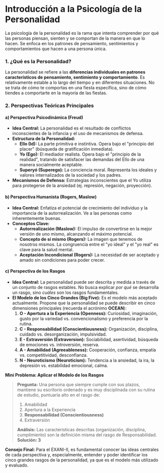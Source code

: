 # Introducción a la Psicología de la Personalidad

La psicología de la personalidad es la rama que intenta comprender por qué las personas piensan, sienten y se comportan de la manera en que lo hacen. Se enfoca en los patrones de pensamiento, sentimientos y comportamientos que hacen a una persona única.

### 1. ¿Qué es la Personalidad?

La personalidad se refiere a las **diferencias individuales en patrones característicos de pensamiento, sentimiento y comportamiento**. Es relativamente estable a lo largo del tiempo y en diferentes situaciones. No se trata de cómo te comportas en una fiesta específica, sino de cómo tiendes a comportarte en la mayoría de las fiestas.

### 2. Perspectivas Teóricas Principales

#### a) Perspectiva Psicodinámica (Freud)

-   **Idea Central:** La personalidad es el resultado de conflictos inconscientes de la infancia y el uso de mecanismos de defensa.
-   **Estructura de la Personalidad:**
    -   **Ello (Id):** La parte primitiva e instintiva. Opera bajo el "principio del placer" (búsqueda de gratificación inmediata).
    -   **Yo (Ego):** El mediador realista. Opera bajo el "principio de la realidad", tratando de satisfacer las demandas del Ello de una manera socialmente aceptable.
    -   **Superyó (Superego):** La conciencia moral. Representa los ideales y valores internalizados de la sociedad y los padres.
-   **Mecanismos de Defensa:** Estrategias inconscientes que el Yo utiliza para protegerse de la ansiedad (ej. represión, negación, proyección).

#### b) Perspectiva Humanista (Rogers, Maslow)

-   **Idea Central:** Enfatiza el potencial de crecimiento del individuo y la importancia de la autorrealización. Ve a las personas como inherentemente buenas.
-   **Conceptos Clave:**
    -   **Autorrealización (Maslow):** El impulso de convertirse en la mejor versión de uno mismo, alcanzando el máximo potencial.
    -   **Concepto de sí mismo (Rogers):** La imagen que tenemos de nosotros mismos. La congruencia entre el "yo ideal" y el "yo real" es clave para la salud mental.
    -   **Aceptación Incondicional (Rogers):** La necesidad de ser aceptado y amado sin condiciones para poder crecer.

#### c) Perspectiva de los Rasgos

-   **Idea Central:** La personalidad puede ser descrita y medida a través de un conjunto de rasgos estables. No busca explicar *por qué* se desarrolla un rasgo, sino *cuáles* son los rasgos fundamentales.
-   **El Modelo de los Cinco Grandes (Big Five):** Es el modelo más aceptado actualmente. Propone que la personalidad se puede describir en cinco dimensiones principales (recuerda el acrónimo **OCEAN**):
    1.  **O - Apertura a la Experiencia (Openness):** Curiosidad, imaginación, gusto por la variedad vs. convencionalismo y preferencia por la rutina.
    2.  **C - Responsabilidad (Conscientiousness):** Organización, disciplina, cuidado vs. desorganización, impulsividad.
    3.  **E - Extraversión (Extraversion):** Sociabilidad, asertividad, búsqueda de emociones vs. introversión, reserva.
    4.  **A - Amabilidad (Agreeableness):** Cooperación, confianza, empatía vs. competitividad, desconfianza.
    5.  **N - Neuroticismo (Neuroticism):** Tendencia a la ansiedad, la ira, la depresión vs. estabilidad emocional, calma.

**Mini Problema: Aplicar el Modelo de los Rasgos**
> **Pregunta:** Una persona que siempre cumple con sus plazos, mantiene su escritorio ordenado y es muy disciplinada con su rutina de estudio, puntuaría alto en el rasgo de:
> 1.  Amabilidad
> 2.  Apertura a la Experiencia
> 3.  **Responsabilidad (Conscientiousness)**
> 4.  Extraversión
>
> **Análisis:** Las características descritas (organización, disciplina, cumplimiento) son la definición misma del rasgo de Responsabilidad.
> **Solución: 3**

**Consejo Final:** Para el EXANI-II, es fundamental conocer las ideas centrales de cada perspectiva y, especialmente, entender y poder identificar los cinco grandes rasgos de la personalidad, ya que es el modelo más utilizado y evaluado.